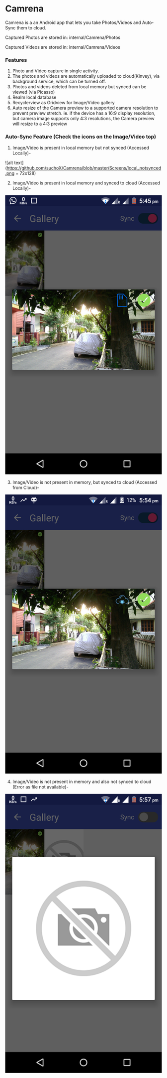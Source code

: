 # Camrena
Camrena is a an Android app that lets you take Photos/Videos and Auto-Sync them to cloud. 

Captured Photos are stored in: internal/Camrena/Photos

Captured Videos are stored in: internal/Camrena/Videos

### Features
1. Photo and Video capture in single activity.
2. The photos and videos are automatically uploaded to cloud(Kinvey), via background service, which can be turned off.
3. Photos and videos deleted from local memory but synced can be viewed (via Picasso)
4. Realm local database
5. Recyclerview as Gridview for Image/Video gallery
6. Auto resize of the Camera preview to a supported camera resolution to prevent preview stretch. ie. if the device has a 16:9 display resolution, but camera image supports only 4:3 resolutions, the Camera preview will resize to a 4:3 preview

### Auto-Sync Feature (Check the icons on the Image/Video top)

1. Image/Video is present in local memory but not synced (Accessed Locally)-

![alt text](https://github.com/suchoX/Camrena/blob/master/Screens/local_notsynced.png = 72x128)

2. Image/Video is present in local memory and synced to cloud (Accessed Locally)-

![alt text](https://github.com/suchoX/Camrena/blob/master/Screens/local_synced.png)

3. Image/Video is not present in memory, but synced to cloud (Accessed from Cloud)-

![alt text](https://github.com/suchoX/Camrena/blob/master/Screens/cloud_synced.png)

4. Image/Video is not present in memory and also not synced to cloud (Error as file not available)-

![alt text](https://github.com/suchoX/Camrena/blob/master/Screens/error.png)

